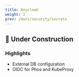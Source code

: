 ```yaml
---
title: Keycloak
weight: 3
prev: /docs/security/secrets
---
```


## 🚧 Under Construction

### Highlights

* External DB configuration
* OIDC for Phos and KubeProxy
